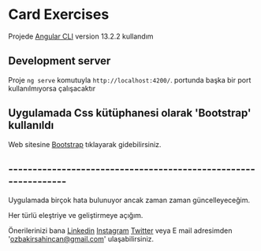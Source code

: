 # Card Exercises

Projede [Angular CLI](https://github.com/angular/angular-cli) version 13.2.2 kullandım

## Development server

Proje `ng serve` komutuyla `http://localhost:4200/`. portunda başka bir port kullanılmıyorsa çalışacaktır


## Uygulamada Css kütüphanesi olarak 'Bootstrap' kullanıldı

Web sitesine [Bootstrap](https://getbootstrap.com/) tıklayarak gidebilirsiniz.


## ---------------------------------------------------------------
Uygulamada birçok hata bulunuyor ancak zaman zaman güncelleyeceğim.

Her türlü eleştriye ve geliştirmeye açığım. 

Önerilerinizi bana 
[Linkedin](https://www.linkedin.com/in/%C5%9Fahincan-%C3%B6zbak%C4%B1r-19554aa1/)
[Instagram](https://www.instagram.com/sahincanozbakir/)
[Twitter](https://twitter.com/SahincanR)
veya E mail adresimden 'ozbakirsahincan@gmail.com' ulaşabilirsiniz.

